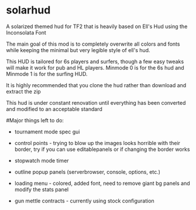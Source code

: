 solarhud
==========

A solarized themed hud for TF2 that is heavily based on Ell's Hud using the Inconsolata Font

The main goal of this mod is to completely overwrite all colors and fonts
   while keeping the minimal but very legible style of ell's hud.

This HUD is tailored for 6s players and surfers, though a few easy tweaks will make it work for pub and HL players.  Minmode 0 is for the 6s hud and Minmode 1 is for the surfing HUD.  

It is highly recommended that you clone the hud rather than download and extract the zip

   This hud is under constant renovation until everything has been converted
   and modified to an acceptable standard

#Major things left to do:
   
- tournament mode spec gui

- control points - trying to blow up the images looks horrible with their border, try if you can use editablepanels or if changing the border works

- stopwatch mode timer

- outline popup panels (serverbrowser, console, options, etc.)

- loading menu - colored, added font, need to remove giant bg panels and modify the stats panel

- gun mettle contracts - currently using stock configuration
